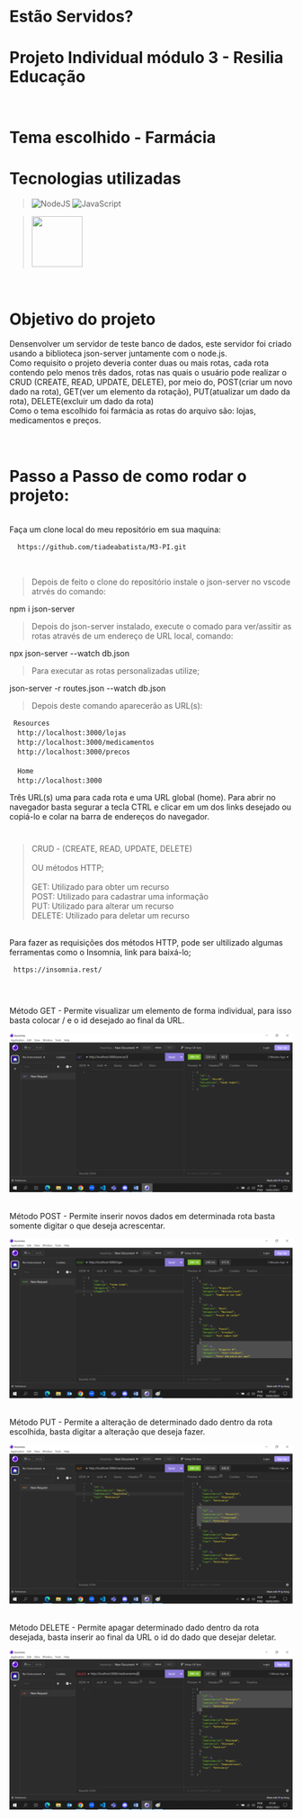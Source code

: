 # Estão Servidos?

# Projeto Individual módulo 3 - Resilia Educação
# <br>Tema escolhido - Farmácia 

# Tecnologias utilizadas

> ![NodeJS](https://img.shields.io/badge/node.js-6DA55F?style=for-the-badge&logo=node.js&logoColor=white)
> ![JavaScript](https://img.shields.io/badge/javascript-%23323330.svg?style=for-the-badge&logo=javascript&logoColor=%23F7DF1E)

> <img src="https://cdn-icons-png.flaticon.com/128/2581/2581878.png" width="90" height="90"/>

# <br> Objetivo do projeto

Densenvolver um servidor de teste banco de dados, este servidor foi criado usando a biblioteca json-server juntamente com o node.js.<br>
Como requisito o projeto deveria conter duas ou mais rotas, cada rota contendo pelo menos três dados, rotas nas quais o usuário pode realizar o CRUD (CREATE, READ, UPDATE, DELETE), por meio do, POST(criar um novo dado na rota), GET(ver um elemento da rotação), PUT(atualizar um dado da rota), DELETE(excluir um dado da rota)
<br>Como o tema escolhido foi farmácia as rotas do arquivo são: lojas, medicamentos e preços.

# <br>Passo a Passo de como rodar o projeto:

<br>Faça um clone local do meu repositório em sua maquina:
<br>

```bash
  https://github.com/tiadeabatista/M3-PI.git
```  
<br>

> Depois de feito o clone do repositório instale o json-server no vscode atrvés do comando:

npm i json-server


> Depois do json-server instalado, execute o comado para ver/assitir as rotas através de um endereço de URL local, comando:

npx json-server --watch db.json <br>
> Para executar as rotas personalizadas utilize;<br>

json-server -r routes.json --watch db.json

> Depois deste comando aparecerão as URL(s):

```bash
 Resources
  http://localhost:3000/lojas       
  http://localhost:3000/medicamentos
  http://localhost:3000/precos      

  Home
  http://localhost:3000
```
Três URL(s) uma para cada rota e uma URL global (home). Para abrir no navegador basta segurar a tecla CTRL e clicar em um dos links desejado ou copiá-lo e colar na barra de endereços do navegador.

#
> CRUD - (CREATE, READ, UPDATE, DELETE) <br><br>
> OU métodos HTTP;<br><br>
GET: Utilizado para obter um recurso<br>
POST: Utilizado para cadastrar uma informação<br>
PUT: Utilizado para alterar um recurso<br>
DELETE: Utilizado para deletar um recurso


<br>Para fazer as requisições dos métodos HTTP, pode ser ultilizado algumas ferramentas como o Insomnia, link para baixá-lo; 

````bash
 https://insomnia.rest/
 ````
#
<br>Método GET - Permite visualizar um elemento de forma individual, para isso basta colocar / e o id desejado ao final da URL.

![Getting Started](./assets/img/metodoGet.png)

<br>Método POST - Permite inserir novos dados em determinada rota basta somente digitar o que deseja acrescentar.

![Getting Started](./assets/img/metodoPost.png)

<br>Método PUT - Permite a alteração de determinado dado dentro da rota escolhida, basta digitar a alteração que deseja fazer.

![Getting Started](./assets/img/metodoPut.png)

<br>Método DELETE - Permite apagar determinado dado dentro da rota desejada, basta inserir ao final da URL o id do dado que desejar deletar.

![Getting Started](./assets/img/metodoDelete.png)


























